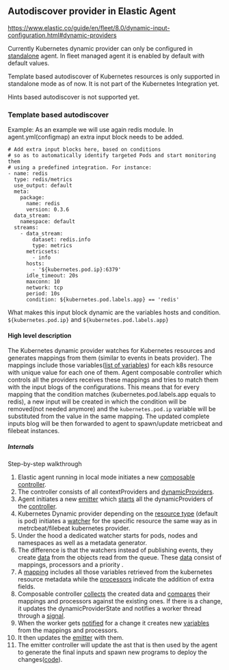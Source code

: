 ##  Autodiscover provider in Elastic Agent

https://www.elastic.co/guide/en/fleet/8.0/dynamic-input-configuration.html#dynamic-providers

Currently Kubernetes dynamic provider can only be configured in [standalone](https://github.com/elastic/beats/blob/03bf16907bea9768427f8305a5c345368b55d834/deploy/kubernetes/elastic-agent-standalone-kubernetes.yaml#L24) agent.
In fleet managed agent it is enabled by default with default values.

Template based autodiscover of Kubernetes resources is only supported in standalone mode as of now.
It is not part of the Kubernetes Integration yet.

Hints based autodiscover is not supported yet.

### Template based autodiscover

Example:
As an example we will use again redis module.
In agent.yml(configmap) an extra input block needs to be added.
```
# Add extra input blocks here, based on conditions
# so as to automatically identify targeted Pods and start monitoring them
# using a predefined integration. For instance:
- name: redis
  type: redis/metrics
  use_output: default
  meta:
    package:
      name: redis
      version: 0.3.6
  data_stream:
    namespace: default
  streams:
    - data_stream:
        dataset: redis.info
        type: metrics
      metricsets:
        - info
      hosts:
        - '${kubernetes.pod.ip}:6379'
      idle_timeout: 20s
      maxconn: 10
      network: tcp
      period: 10s
      condition: ${kubernetes.pod.labels.app} == 'redis'
```

What makes this input block dynamic are the variables hosts and condition.
`${kubernetes.pod.ip}` and `${kubernetes.pod.labels.app}`

#### High level description
The Kubernetes dynamic provider watches for Kubernetes resources and generates mappings from them (similar to events in beats provider). The mappings include those variables([list of variables](https://www.elastic.co/guide/en/fleet/03bf16907bea9768427f8305a5c345368b55d834/dynamic-input-configuration.html#kubernetes-provider)) for each k8s resource with unique value for each one of them.
Agent composable controller which controls all the providers receives these mappings and tries to match them with the  input blogs of the configurations.
This means that for every mapping that the condition matches (kubernetes.pod.labels.app equals to redis), a
new input will be created in which the condition will be removed(not needed anymore) and the `kubernetes.pod.ip` variable will be substituted from the value in the same mapping.
The updated complete inputs blog will be then forwarded to agent to spawn/update metricbeat and filebeat instances.

##### Internals

Step-by-step walkthrough
1. Elastic agent running in local mode initiates a new [composable controller](https://github.com/elastic/beats/blob/03bf16907bea9768427f8305a5c345368b55d834/x-pack/elastic-agent/pkg/agent/application/local_mode.go#L112).
2. The controller consists of all contextProviders and [dynamicProviders](https://github.com/elastic/beats/blob/03bf16907bea9768427f8305a5c345368b55d834/x-pack/elastic-agent/pkg/composable/controller.go#L73).
3. Agent initiates a new [emitter](https://github.com/elastic/beats/blob/03bf16907bea9768427f8305a5c345368b55d834/x-pack/elastic-agent/pkg/agent/application/local_mode.go#L118) which [starts](https://github.com/elastic/beats/blob/03bf16907bea9768427f8305a5c345368b55d834/x-pack/elastic-agent/pkg/agent/application/pipeline/emitter/emitter.go#L27) all the dynamicProviders of the [controller](https://github.com/elastic/beats/blob/03bf16907bea9768427f8305a5c345368b55d834/x-pack/elastic-agent/pkg/composable/controller.go#L122).
4. Kubernetes Dynamic provider depending on the [resource type](https://github.com/elastic/beats/blob/03bf16907bea9768427f8305a5c345368b55d834/x-pack/elastic-agent/pkg/composable/providers/kubernetes/kubernetes.go#L56) (default is pod) initiates a [watcher](https://github.com/elastic/beats/blob/3c77c9a92a2e90b85f525293cb4c2cfc5bc996b1/x-pack/elastic-agent/pkg/composable/providers/kubernetes/pod.go#L69) for
   the specific resource the same way as in metrcbeat/filebeat kubernetes provider.
5. Under the hood a dedicated watcher starts for pods, nodes and namespaces as well as a metadata generator.
6. The difference is that the watchers instead of publishing events, they create [data](https://github.com/elastic/beats/blob/3c77c9a92a2e90b85f525293cb4c2cfc5bc996b1/x-pack/elastic-agent/pkg/composable/providers/kubernetes/pod.go#L134) from the objects read from the queue. These [data](https://github.com/elastic/beats/blob/3c77c9a92a2e90b85f525293cb4c2cfc5bc996b1/x-pack/elastic-agent/pkg/composable/providers/kubernetes/pod.go#L244) consist of mappings, processors and a priority .
7. A [mapping](https://github.com/elastic/beats/blob/3c77c9a92a2e90b85f525293cb4c2cfc5bc996b1/x-pack/elastic-agent/pkg/composable/providers/kubernetes/pod.go#L217) includes all those variables retrieved from the kubernetes resource metadata while the [processors](https://github.com/elastic/beats/blob/3c77c9a92a2e90b85f525293cb4c2cfc5bc996b1/x-pack/elastic-agent/pkg/composable/providers/kubernetes/pod.go#L236) indicate the addition of extra fields.
8. Composable controller [collects](https://github.com/elastic/beats/blob/3c77c9a92a2e90b85f525293cb4c2cfc5bc996b1/x-pack/elastic-agent/pkg/composable/controller.go#L244) the created data and [compares](https://github.com/elastic/beats/blob/3c77c9a92a2e90b85f525293cb4c2cfc5bc996b1/x-pack/elastic-agent/pkg/composable/controller.go#L263) their mappings and processors against the existing ones. If there is a change, it updates the dynamicProviderState and notifies a worker thread through a [signal](https://github.com/elastic/beats/blob/3c77c9a92a2e90b85f525293cb4c2cfc5bc996b1/x-pack/elastic-agent/pkg/composable/controller.go#L272).
9. When the worker gets [notified](https://github.com/elastic/beats/blob/3c77c9a92a2e90b85f525293cb4c2cfc5bc996b1/x-pack/elastic-agent/pkg/composable/controller.go#L141) for a change it creates new [variables](https://github.com/elastic/beats/blob/3c77c9a92a2e90b85f525293cb4c2cfc5bc996b1/x-pack/elastic-agent/pkg/composable/controller.go#L170) from the mappings and processors.
10. It then updates the [emitter](https://github.com/elastic/beats/blob/3c77c9a92a2e90b85f525293cb4c2cfc5bc996b1/x-pack/elastic-agent/pkg/agent/application/pipeline/emitter/controller.go#L111) with them.
11. The emitter controller will update the ast that is then used by the agent to generate the final inputs and spawn new programs to deploy the changes([code](https://github.com/elastic/beats/blob/3c77c9a92a2e90b85f525293cb4c2cfc5bc996b1/x-pack/elastic-agent/pkg/agent/application/pipeline/emitter/controller.go#L151)).
